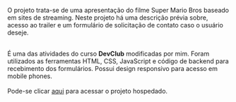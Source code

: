 <p>O projeto trata-se de uma apresentação do filme Super Mario Bros baseado em sites de streaming. 
Neste projeto há uma descrição prévia sobre, acesso ao trailer e um formulário de solicitação de contato caso o usuário deseje.<br><br>
  
É uma das atividades do curso <b>DevClub</b> modificadas por mim. Foram utilizados as ferramentas HTML, CSS, JavaScript e código de backend para recebimento dos formulários. Possui design responsivo para acesso em mobile phones.
<br>
<br>
Pode-se clicar <a href="https://pjmariobros.netlify.app">aqui</a> para acessar o projeto hospedado.
<br>
<br>
</p>
